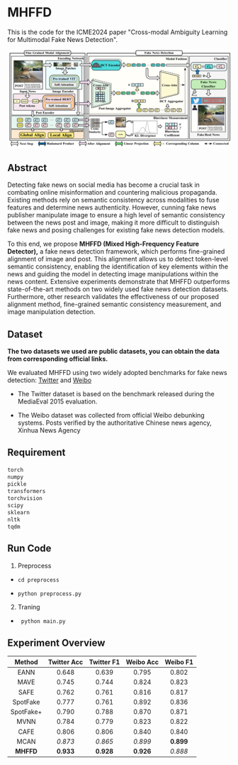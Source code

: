 # MHFFD

This is the code for the ICME2024 paper "Cross-modal Ambiguity Learning for Multimodal Fake News Detection".

![MHFFD](MHFFD.png)

## Abstract

Detecting fake news on social media has become a crucial task in combating online misinformation and countering malicious propaganda. Existing methods rely on semantic consistency across modalities to fuse features and determine news authenticity. However, cunning  fake news publisher manipulate image to ensure a high level of semantic consistency between the news post and image, making it more difficult to distinguish fake news and posing challenges for existing fake news detection models.

To this end, we propose **MHFFD (Mixed High-Frequency Feature Detector),** a fake news detection framework, which performs fine-grained alignment of image and post. 
This alignment allows us to detect token-level semantic consistency, enabling the identification of key elements within the news and guiding the model in detecting image manipulations within the news content. Extensive experiments demonstrate that MHFFD outperforms state-of-the-art methods on two widely used fake news detection datasets. Furthermore, other research validates the effectiveness of our proposed alignment method, fine-grained semantic consistency measurement, and image manipulation detection.

## Dataset

**The two datasets we used are public datasets, you can obtain the data from corresponding official links.**

We evaluated MHFFD using two widely adopted benchmarks for fake news detection: [Twitter](http://www.multimediaeval.org/mediaeval2016/verifyingmultimediause/index.html) and  [Weibo](https://forms.gle/dsZSLAoLzs93pbp67)

- The Twitter dataset is based on the benchmark released during the MediaEval 2015 evaluation.

- The Weibo dataset was collected from official Weibo debunking systems. Posts verified by the authoritative Chinese news agency, Xinhua News Agency

## Requirement

```
torch
numpy
pickle
transformers
torchvision
scipy
sklearn
nltk
tqdm
```

## Run Code

1. Preprocess

- `cd preprocess`

- `python preprocess.py `

2. Traning

- ` python main.py`

## Experiment Overview

|  Method   | Twitter Acc | Twitter F1 | Weibo Acc | Weibo F1  |
| :-------: | :---------: | :--------: | :-------: | :-------: |
|   EANN    |    0.648    |   0.639    |   0.795   |   0.802   |
|   MAVE    |    0.745    |   0.744    |   0.824   |   0.823   |
|   SAFE    |    0.762    |   0.761    |   0.816   |   0.817   |
| SpotFake  |    0.777    |   0.761    |   0.892   |   0.836   |
| SpotFake+ |    0.790    |   0.788    |   0.870   |   0.871   |
|   MVNN    |    0.784    |   0.779    |   0.823   |   0.822   |
|   CAFE    |    0.806    |   0.806    |   0.840   |   0.840   |
|   MCAN    |   _0.873_   |  _0.865_   |  _0.899_  | **0.899** |
| **MHFFD** |  **0.933**  | **0.928**  | **0.926** |  _0.888_  |

